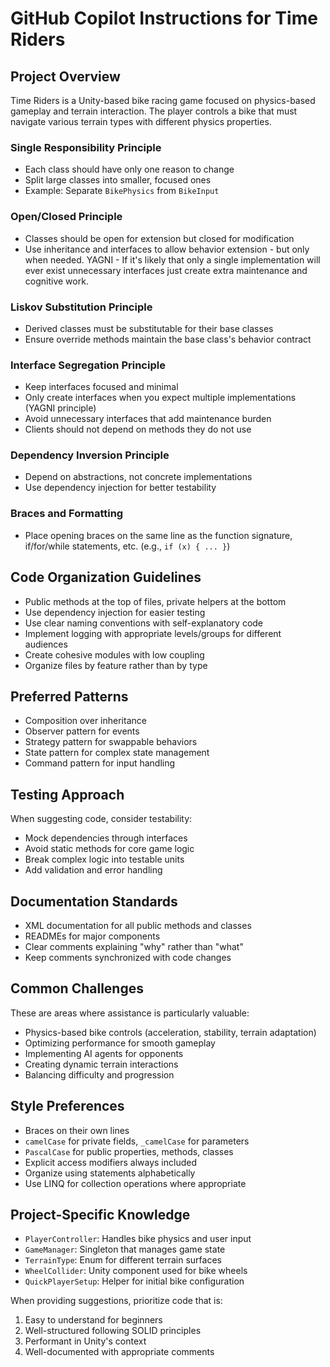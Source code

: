 # GitHub Copilot Instructions for Time Riders

## Project Overview
Time Riders is a Unity-based bike racing game focused on physics-based gameplay and terrain interaction. The player controls a bike that must navigate various terrain types with different physics properties.

### Single Responsibility Principle
- Each class should have only one reason to change
- Split large classes into smaller, focused ones
- Example: Separate `BikePhysics` from `BikeInput`

### Open/Closed Principle
- Classes should be open for extension but closed for modification
- Use inheritance and interfaces to allow behavior extension - but only when needed. YAGNI - If it's likely that only a single implementation will ever exist unnecessary interfaces just create extra maintenance and cognitive work.

### Liskov Substitution Principle
- Derived classes must be substitutable for their base classes
- Ensure override methods maintain the base class's behavior contract

### Interface Segregation Principle
- Keep interfaces focused and minimal
- Only create interfaces when you expect multiple implementations (YAGNI principle)
- Avoid unnecessary interfaces that add maintenance burden
- Clients should not depend on methods they do not use

### Dependency Inversion Principle
- Depend on abstractions, not concrete implementations
- Use dependency injection for better testability

### Braces and Formatting
- Place opening braces on the same line as the function signature, if/for/while statements, etc. (e.g., `if (x) { ... }`)


## Code Organization Guidelines
- Public methods at the top of files, private helpers at the bottom
- Use dependency injection for easier testing
- Use clear naming conventions with self-explanatory code
- Implement logging with appropriate levels/groups for different audiences
- Create cohesive modules with low coupling
- Organize files by feature rather than by type

## Preferred Patterns
- Composition over inheritance
- Observer pattern for events
- Strategy pattern for swappable behaviors
- State pattern for complex state management
- Command pattern for input handling

## Testing Approach
When suggesting code, consider testability:
- Mock dependencies through interfaces
- Avoid static methods for core game logic
- Break complex logic into testable units
- Add validation and error handling

## Documentation Standards
- XML documentation for all public methods and classes
- READMEs for major components
- Clear comments explaining "why" rather than "what"
- Keep comments synchronized with code changes

## Common Challenges
These are areas where assistance is particularly valuable:
- Physics-based bike controls (acceleration, stability, terrain adaptation)
- Optimizing performance for smooth gameplay
- Implementing AI agents for opponents
- Creating dynamic terrain interactions
- Balancing difficulty and progression

## Style Preferences
- Braces on their own lines
- `camelCase` for private fields, `_camelCase` for parameters
- `PascalCase` for public properties, methods, classes
- Explicit access modifiers always included
- Organize using statements alphabetically
- Use LINQ for collection operations where appropriate

## Project-Specific Knowledge
- `PlayerController`: Handles bike physics and user input
- `GameManager`: Singleton that manages game state
- `TerrainType`: Enum for different terrain surfaces
- `WheelCollider`: Unity component used for bike wheels
- `QuickPlayerSetup`: Helper for initial bike configuration

When providing suggestions, prioritize code that is:
1. Easy to understand for beginners
2. Well-structured following SOLID principles
3. Performant in Unity's context
4. Well-documented with appropriate comments
